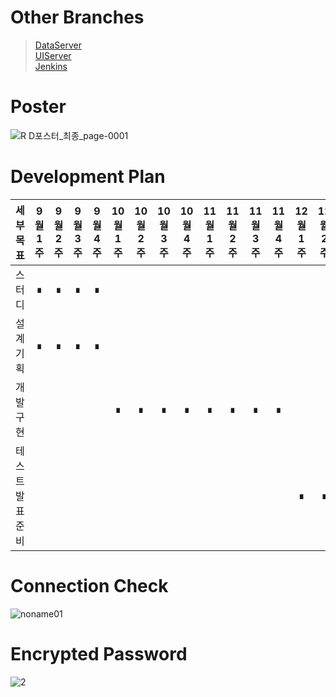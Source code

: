 # Other Branches
>[DataServer](https://github.com/ddalkyTokky/Admin_Page_KAU2022/tree/DataServer)      
>[UIServer](https://github.com/ddalkyTokky/Admin_Page_KAU2022/tree/UIServer)      
>[Jenkins](https://github.com/ddalkyTokky/Admin_Page_KAU2022/tree/Jenkins)

# Poster
![R D포스터_최종_page-0001](https://github.com/ddalkyTokky/Admin_Page_KAU2022/assets/47583083/c5ffb9f6-93a1-402b-b160-8b7d79346ea5)

# Development Plan

|세부목표|9월1주|9월2주|9월3주|9월4주|10월1주|10월2주|10월3주|10월4주|11월1주|11월2주|11월3주|11월4주|12월1주|12월2주|
|:---:|:---:|:---:|:---:|:---:|:---:|:---:|:---:|:---:|:---:|:---:|:---:|:---:|:---:|:---:|
|스터디|∎|∎|∎|∎|||||||||||
|설계 기획|∎|∎|∎|∎|||||||||||
|개발 구현|||||∎|∎|∎|∎|∎|∎|∎|∎|||
|테스트 발표준비|||||||||||||∎|∎|

# Connection Check
![noname01](https://github.com/ddalkyTokky/Admin_Page_KAU2022/assets/47583083/d1531df9-5147-4d79-98fc-269f72317108)

# Encrypted Password
![2](https://github.com/ddalkyTokky/Admin_Page_KAU2022/assets/47583083/42be9c4a-ae03-4015-99fc-d52add12e34d)
